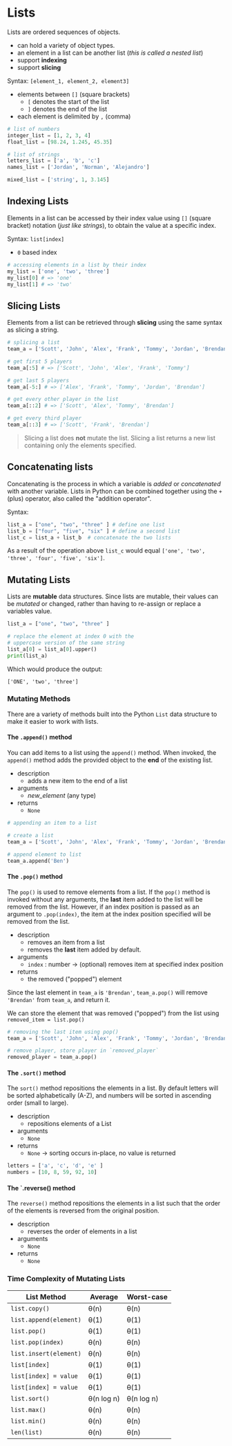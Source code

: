 # Lists

Lists are ordered sequences of objects.

- can hold a variety of object types.
- an element in a list can be another list (_this is called a nested list_)
- support **indexing**
- support **slicing**

Syntax: `[element_1, element_2, element3]`

- elements between `[]` (square brackets)
  - `[` denotes the start of the list
  - `]` denotes the end of the list
- each element is delimited by `,` (comma)

```py
# list of numbers
integer_list = [1, 2, 3, 4]
float_list = [98.24, 1.245, 45.35]

# list of strings
letters_list = ['a', 'b', 'c']
names_list = ['Jordan', 'Norman', 'Alejandro']

mixed_list = ['string', 1, 3.145]
```

## Indexing Lists

Elements in a list can be accessed by their index value using `[]` (square bracket) notation (_just like strings_), to obtain the value at a specific index.

Syntax: `list[index]`

- `0` based index

```py
# accessing elements in a list by their index
my_list = ['one', 'two', 'three']
my_list[0] # => 'one'
my_list[1] # => 'two'
```

## Slicing Lists

Elements from a list can be retrieved through **slicing** using the same syntax as slicing a string.

```py
# splicing a list
team_a = ['Scott', 'John', 'Alex', 'Frank', 'Tommy', 'Jordan', 'Brendan']

# get first 5 players
team_a[:5] # => ['Scott', 'John', 'Alex', 'Frank', 'Tommy']

# get last 5 players
team_a[-5:] # => ['Alex', 'Frank', 'Tommy', 'Jordan', 'Brendan']

# get every other player in the list
team_a[::2] # => ['Scott', 'Alex', 'Tommy', 'Brendan']

# get every third player
team_a[::3] # => ['Scott', 'Frank', 'Brendan']
```

> Slicing a list does **not** mutate the list. Slicing a list returns a new list containing only the elements specified.

## Concatenating lists

Concatenating is the process in which a variable is _added_ or _concatenated_ with another variable. Lists in Python can be combined together using the `+` (plus) operator, also called the "addition operator".

Syntax:

```py
list_a = ["one", "two", "three" ] # define one list
list_b = ["four", "five", "six" ] # define a second list
list_c = list_a + list_b  # concatenate the two lists
```

As a result of the operation above `list_c` would equal `['one', 'two', 'three', 'four', 'five', 'six']`.

## Mutating Lists

Lists are **mutable** data structures. Since lists are mutable, their values can be _mutated_ or changed, rather than having to re-assign or replace a variables value.

```py
list_a = ["one", "two", "three" ]

# replace the element at index 0 with the
# uppercase version of the same string
list_a[0] = list_a[0].upper()
print(list_a)
```

Which would produce the output:

```
['ONE', 'two', 'three']
```

### Mutating Methods

There are a variety of methods built into the Python `List` data structure to make it easier to work with lists.

#### The `.append()` method

You can add items to a list using the `append()` method. When invoked, the `append()` method adds the provided object to the **end** of the existing list.

- description
  - adds a new item to the end of a list
- arguments
  - _new_element_ (any type)
- returns
  - `None`

```py
# appending an item to a list

# create a list
team_a = ['Scott', 'John', 'Alex', 'Frank', 'Tommy', 'Jordan', 'Brendan']

# append element to list
team_a.append('Ben')
```

#### The `.pop()` method

The `pop()` is used to remove elements from a list. If the `pop()` method is invoked without any arguments, the **last** item added to the list will be removed from the list. However, if an index position is passed as an argument to `.pop(index)`, the item at the index position specified will be removed from the list.

- description
  - removes an item from a list
  - removes the **last** item added by default.
- arguments
  - `index` : number → (optional) removes item at specified index position
- returns
  - the removed ("popped") element

Since the last element in `team_a` is `'Brendan'`, `team_a.pop()` will remove `'Brendan'` from `team_a`, and return it.

We can store the element that was removed ("popped") from the list using `removed_item = list.pop()`

```py
# removing the last item using pop()
team_a = ['Scott', 'John', 'Alex', 'Frank', 'Tommy', 'Jordan', 'Brendan']

# remove player, store player in `removed_player`
removed_player = team_a.pop()
```

#### The `.sort()` method

The `sort()` method repositions the elements in a list. By default letters will be sorted alphabetically (A-Z), and numbers will be sorted in ascending order (small to large).

- description
  - repositions elements of a List
- arguments
  - `None`
- returns
  - `None` → sorting occurs in-place, no value is returned

```py
letters = ['a', 'c', 'd', 'e' ]
numbers = [10, 8, 59, 92, 10]
```

#### The `.reverse() method

The `reverse()` method repositions the elements in a list such that the order of the elements is reversed from the original position.

- description
  - reverses the order of elements in a list
- arguments
  - `None`
- returns
  - `None`

### Time Complexity of Mutating Lists

| List Method            | Average    | Worst-case |
| ---------------------- | ---------- | ---------- |
| `list.copy()`          | θ(n)       | θ(n)       |
| `list.append(element)` | θ(1)       | θ(1)       |
| `list.pop()`           | θ(1)       | θ(1)       |
| `list.pop(index)`      | θ(n)       | θ(n)       |
| `list.insert(element)` | θ(n)       | θ(n)       |
| `list[index]`          | θ(1)       | θ(1)       |
| `list[index] = value`  | θ(1)       | θ(1)       |
| `list[index] = value`  | θ(1)       | θ(1)       |
| `list.sort()`          | θ(n log n) | θ(n log n) |
| `list.max()`           | θ(n)       | θ(n)       |
| `list.min()`           | θ(n)       | θ(n)       |
| `len(list)`            | θ(n)       | θ(n)       |
